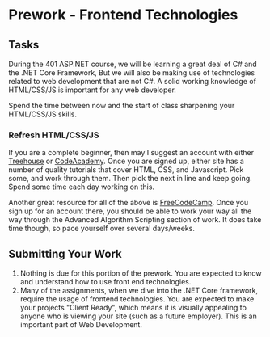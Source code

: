 # Prework - Frontend Technologies

## Tasks

During the 401 ASP.NET course, we will be learning a great deal of C# and the .NET Core Framework,
But we will also be making use of technologies related to web development that are not C#.
A solid working knowledge of HTML/CSS/JS is important for any web developer. 

Spend the time between now and the start of class sharpening your HTML/CSS/JS skills.

### Refresh HTML/CSS/JS

If you are a complete beginner, then may I suggest an account with either [Treehouse](http://teamtreehouse.com/) or [CodeAcademy](http://codeacademy.com/).
Once you are signed up, either site has a number of quality tutorials that cover HTML, CSS, and Javascript. 
Pick some, and work through them.
Then pick the next in line and keep going.
Spend some time each day working on this.

Another great resource for all of the above is [FreeCodeCamp](http://www.freecodecamp.com).
Once you sign up for an account there, you should be able to work your way all the way through the Advanced Algorithm Scripting section of work.
It does take time though, so pace yourself over several days/weeks.


## Submitting Your Work
1. Nothing is due for this portion of the prework. You are expected to know and understand how to use front end technologies.
2. Many of the assignments, when we dive into the .NET Core framework, require the usage of frontend technologies. You are expected to make your projects
"Client Ready", which means it is visually appealing to anyone who is viewing your site (such as a future employer). This is an important part of Web Development.
 